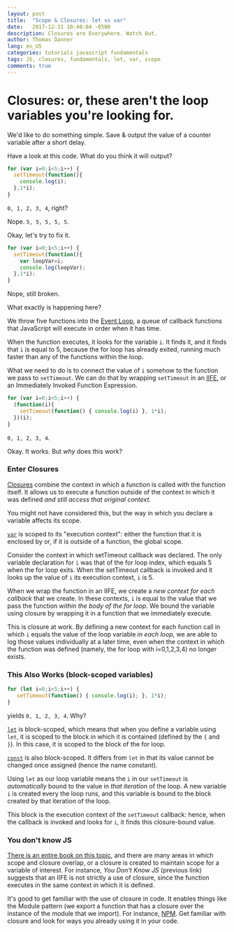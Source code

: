 ```yaml
---
layout: post
title:  "Scope & Closures: let vs var"
date:   2017-12-31 10:40:04 -0500
description: Closures are Everywhere. Watch Out.
author: Thomas Danner
lang: en_US
categories: tutorials javascript fundamentals
tags: JS, closures, fundamentals, let, var, scope
comments: true
---
```


# Closures: or, these aren't the loop variables you're looking for.

We'd like to do something simple. Save & output the value of a counter variable after a short delay.

Have a look at this code. What do you think it will output?

```javascript
for (var i=0;i<5;i++) {
  setTimeout(function(){
    console.log(i);
  },1*i);
}
```

`0, 1, 2, 3, 4`, right?

Nope. `5, 5, 5, 5, 5`.

Okay, let's try to fix it.

```javascript
for (var i=0;i<5;i++) {
  setTimeout(function(){
    var loopVar=i;
    console.log(loopVar);
  },1*i);
}
```

Nope, still broken.

What exactly is happening here?

We throw five functions into the [Event Loop](https://developer.mozilla.org/en-US/docs/Web/JavaScript/EventLoop), a queue of callback functions that JavaScript will execute in order when it has time.

When the function executes, it looks for the variable `i`. It finds it, and it finds that `i` is equal to 5, because the for loop has already exited, running much faster than any of the functions within the loop.

What we need to do is to connect the value of `i` somehow to the function we pass to `setTimeout`. We can do that by wrapping `setTimeout` in an [IIFE](https://developer.mozilla.org/en-US/docs/Glossary/IIFE), or an Immediately Invoked Function Expression.

```javascript
for (var i=0;i<5;i++) {
  (function(i){
    setTimeout(function() { console.log(i) }, 1*i);
  })(i);
}
```

`0, 1, 2, 3, 4`.

Okay. It works. But *why* does this work?

### Enter Closures

[Closures](https://developer.mozilla.org/en-US/docs/Web/JavaScript/Closures) combine the context in which a function is called with the function itself. It allows us to execute a function outside of the context in which it was defined *and still access that original context*.

You might not have considered this, but the way in which you declare a variable affects its scope.

[`var`](https://developer.mozilla.org/en-US/docs/Web/JavaScript/Reference/Statements/var) is scoped to its "execution context": either the function that it is enclosed by or, if it is outside of a function, the global scope.

Consider the context in which setTimeout callback was declared. The only variable declaration for `i` was that of the for loop index, which equals 5 when the for loop exits. When the setTimeout callback is invoked and it looks up the value of `i` its execution context, `i` is 5.

When we wrap the function in an IIFE, we create a *new context for each callback* that we create. In these contexts, `i` is equal to the value that we pass the function *within the body of the for loop*. We bound the variable using closure by wrapping it in a function that we immediately execute.

This is closure at work. By defining a new context for each function call in which `i` equals the value of the loop variable *in each loop*, we are able to log those values individually at a later time, even when the context in which the function was defined (namely, the for loop with i=0,1,2,3,4) no longer exists.

### This Also Works (block-scoped variables)

```javascript
for (let i=0;i<5;i++) {
   setTimeout(function() { console.log(i); }, 1*i);
}
```

yields `0, 1, 2, 3, 4`. Why?

[`let`](https://developer.mozilla.org/en-US/docs/Web/JavaScript/Reference/Statements/let) is block-scoped, which means that when you define a variable using `let`, it is scoped to the block in which it is contained (defined by the `{` and `}`). In this case, it is scoped to the block of the for loop.

[`const`](https://developer.mozilla.org/en-US/docs/Web/JavaScript/Reference/Statements/const) is also block-scoped. It differs from `let` in that its value cannot be changed once assigned (hence the name constant).

Using `let` as our loop variable means the `i` in our `setTimeout` is *automatically* bound to the value in *that iteration* of the loop. A new variable `i` is created every the loop runs, and this variable is bound to the block created by that iteration of the loop.

This block is the execution context of the `setTimeout` callback: hence, when the callback is invoked and looks for `i`, it finds this closure-bound value.

### You don't know JS

[There is an entire book on this topic](https://github.com/getify/You-Dont-Know-JS/tree/master/scope%20%26%20closures), and there are many areas in which scope and closure overlap, or a closure is created to maintain scope for a variable of interest. For instance, *You Don't Know JS* (previous link) suggests that an IIFE is not strictly a use of closure, since the function executes in the same context in which it is defined.

It's good to get familiar with the use of closure in code. It enables things like the Module pattern (we export a function that has a closure over the instance of the module that we import). For instance, [NPM](https://www.npmjs.com/). Get familiar with closure and look for ways you already using it in your code.
